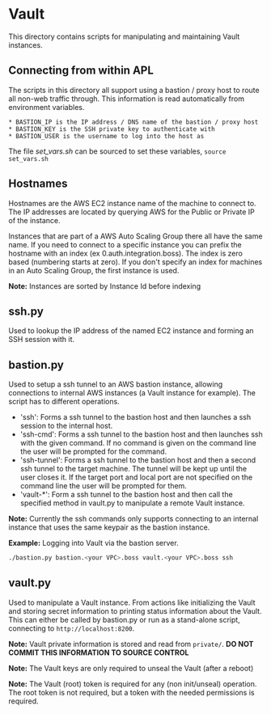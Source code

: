 Vault
=====

This directory contains scripts for manipulating and maintaining Vault
instances.

Connecting from within APL
--------------------------
The scripts in this directory all support using a bastion / proxy host to
route all non-web traffic through. This information is read automatically
from environment variables.

    * BASTION_IP is the IP address / DNS name of the bastion / proxy host
    * BASTION_KEY is the SSH private key to authenticate with
    * BASTION_USER is the username to log into the host as

The file *set_vars.sh* can be sourced to set these variables,
`source set_vars.sh`

Hostnames
---------
Hostnames are the AWS EC2 instance name of the machine to connect to. The IP
addresses are located by querying AWS for the Public or Private IP of the
instance.

Instances that are part of a AWS Auto Scaling Group there all have the same
name. If you need to connect to a specific instance you can prefix the hostname
with an index (ex 0.auth.integration.boss). The index is zero based (numbering
starts at zero). If you don't specify an index for machines in an Auto Scaling
Group, the first instance is used.

**Note:** Instances are sorted by Instance Id before indexing

ssh.py
------
Used to lookup the IP address of the named EC2 instance and forming an
SSH session with it.

bastion.py
----------
Used to setup a ssh tunnel to an AWS bastion instance, allowing connections
to internal AWS instances (a Vault instance for example). The script has to
different operations.

 * 'ssh': Forms a ssh tunnel to the bastion host and then launches a ssh session
          to the internal host.
 * 'ssh-cmd': Forms a ssh tunnel to the bastion host and then launches ssh with
              the given command. If no command is given on the command line the
              user will be prompted for the command.
 * 'ssh-tunnel': Forms a ssh tunnel to the bastion host and then a second ssh
                 tunnel to the target machine. The tunnel will be kept up until
                 the user closes it. If the target port and local port are not
                 specified on the command line the user will be prompted for them.
 * 'vault-*': Form a ssh tunnel to the bastion host and then call the specified
              method in vault.py to manipulate a remote Vault instance.

**Note:** Currently the ssh commands only supports connecting to an internal
          instance that uses the same keypair as the bastion instance.

**Example:** Logging into Vault via the bastion server.

````bash
./bastion.py bastion.<your VPC>.boss vault.<your VPC>.boss ssh
````


vault.py
--------
Used to manipulate a Vault instance. From actions like initializing the Vault
and storing secret information to printing status information about the Vault.
This can either be called by bastion.py or run as a stand-alone script,
connecting to `http://localhost:8200`.

**Note:** Vault private information is stored and read from `private/`.
          **DO NOT COMMIT THIS INFORMATION TO SOURCE CONTROL**

**Note:** The Vault keys are only required to unseal the Vault (after a reboot)

**Note:** The Vault (root) token is required for any (non init/unseal)
          operation. The root token is not required, but a token with the
          needed permissions is required.

